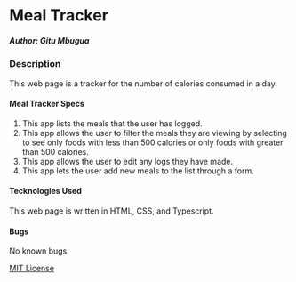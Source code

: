 # Meal Tracker

##### _Author: Gitu Mbugua_

### Description
 This web page is a tracker for the number of calories consumed in a day. 

#### Meal Tracker Specs

  1. This app lists the meals that the user has logged.
  2. This app allows the user to filter the meals they are viewing by selecting to see only foods with less than 500 calories or only foods with greater than 500 calories.
  3. This app allows the user to edit any logs they have made.
  4. This app lets the user add new meals to the list through a form.

#### Tecknologies Used
This web page is written in HTML, CSS, and Typescript.

#### Bugs 
No known bugs

[MIT License](LICENSE)
